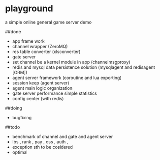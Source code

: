 playground
==========

a simple online general game server demo

##done
* app frame work
* channel wrapper (ZeroMQ)
* res table converter (xlsconverter)
* gate server
* set channel be a kernel module in app (channelmsgproxy)
* redis and mysql data persistence solution (mysqlagent and redisagent [ORM])
* agent server framework (coroutine and lua exporting)
* session keep (agent server)
* agent main logic organization 
* gate server performance simple statistics
* config center (with redis)

##doing
* bugfixing

##todo
* benchmark of channel and gate and agent server
* lbs , rank , pay , oss , auth ,
* exception sth to be cosidered
* optimal


